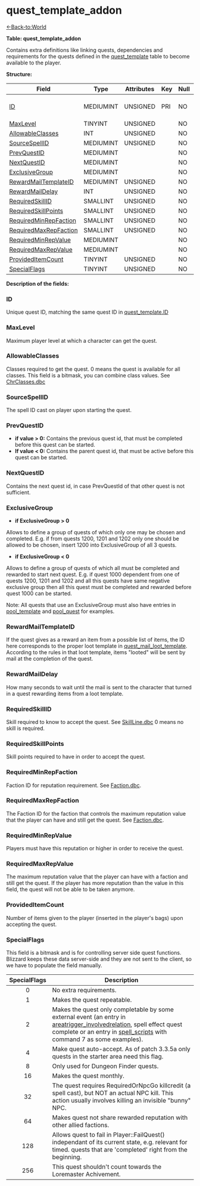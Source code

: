 # quest_template_addon

[<-Back-to:World](database-world)

**Table: quest_template_addon**

Contains extra definitions like linking quests, dependencies and requirements for the quests defined in the [quest_template](quest_template) table to become available to the player.

**Structure:**

| Field                                           | Type      | Attributes | Key | Null | Default | Extra | Comment                               |
| ----------------------------------------------- | --------- | ---------- | --- | ---- | ------- | ----- | ------------------------------------- |
| [ID](#id)                                       | MEDIUMINT | UNSIGNED   | PRI | NO   |         |       | Unique ID linked to quest_template.ID |
| [MaxLevel](#maxlevel)                           | TINYINT   | UNSIGNED   |     | NO   |         |       |                                       |
| [AllowableClasses](#allowableclasses)           | INT       | UNSIGNED   |     | NO   |         |       |                                       |
| [SourceSpellID](#sourcespellid)                 | MEDIUMINT | UNSIGNED   |     | NO   |         |       |                                       |
| [PrevQuestID](#prevquestid)                     | MEDIUMINT |            |     | NO   |         |       |                                       |
| [NextQuestID](#nextquestid)                     | MEDIUMINT |            |     | NO   |         |       |                                       |
| [ExclusiveGroup](#exclusivegroup)               | MEDIUMINT |            |     | NO   |         |       |                                       |
| [RewardMailTemplateID](#rewardmailtemplateid)   | MEDIUMINT | UNSIGNED   |     | NO   |         |       |                                       |
| [RewardMailDelay](#rewardmaildelay)             | INT       | UNSIGNED   |     | NO   |         |       |                                       |
| [RequiredSkillID](#requiredskillid)             | SMALLINT  | UNSIGNED   |     | NO   |         |       |                                       |
| [RequiredSkillPoints](#requiredskillpoints)     | SMALLINT  | UNSIGNED   |     | NO   |         |       |                                       |
| [RequiredMinRepFaction](#requiredminrepfaction) | SMALLINT  | UNSIGNED   |     | NO   |         |       |                                       |
| [RequiredMaxRepFaction](#requiredmaxrepfaction) | SMALLINT  | UNSIGNED   |     | NO   |         |       |                                       |
| [RequiredMinRepValue](#requiredminrepvalue)     | MEDIUMINT |            |     | NO   |         |       |                                       |
| [RequiredMaxRepValue](#requiredmaxrepvalue)     | MEDIUMINT |            |     | NO   |         |       |                                       |
| [ProvidedItemCount](#provideditemcount)         | TINYINT   | UNSIGNED   |     | NO   |         |       |                                       |
| [SpecialFlags](#specialflags)                   | TINYINT   | UNSIGNED   |     | NO   |         |       |                                       |

**Description of the fields:**

### **ID**

Unique quest ID, matching the same quest ID in [quest_template.ID](quest_template#id)

### **MaxLevel**

Maximum player level at which a character can get the quest.

### **AllowableClasses**

Classes required to get the quest. 0 means the quest is available for all classes.
This field is a bitmask, you can combine class values. See [ChrClasses.dbc](chrclasses)

### **SourceSpellID**

The spell ID cast on player upon starting the quest.

### **PrevQuestID**

- **if value > 0:** Contains the previous quest id, that must be completed before this quest can be started.
- **If value < 0:** Contains the parent quest id, that must be active before this quest can be started.

### **NextQuestID**

Contains the next quest id, in case PrevQuestId of that other quest is not sufficient.

### **ExclusiveGroup**

- **if ExclusiveGroup > 0**

Allows to define a group of quests of which only one may be chosen and completed. E.g. if from quests 1200, 1201 and 1202 only one should be allowed to be chosen, insert 1200 into ExclusiveGroup of all 3 quests.

- **if ExclusiveGroup < 0**

Allows to define a group of quests of which all must be completed and rewarded to start next quest. E.g. if quest 1000 dependent from one of quests 1200, 1201 and 1202 and all this quests have same negative exclusive group then all this quest must be completed and rewarded before quest 1000 can be started.

Note: All quests that use an ExclusiveGroup must also have entries in [pool_template](pool_template) and [pool_quest](quest_template#examples-dealing-with-quests) for examples.

### **RewardMailTemplateID**

If the quest gives as a reward an item from a possible list of items, the ID here corresponds to the proper loot template in [quest_mail_loot_template](loot_template). According to the rules in that loot template, items "looted" will be sent by mail at the completion of the quest.

### **RewardMailDelay**

How many seconds to wait until the mail is sent to the character that turned in a quest rewarding items from a loot template.

### **RequiredSkillID**

Skill required to know to accept the quest. See [SkillLine.dbc](SkillLine)
0 means no skill is required.

### **RequiredSkillPoints**

Skill points required to have in order to accept the quest.

### **RequiredMinRepFaction**

Faction ID for reputation requirement. See [Faction.dbc](Faction).

### **RequiredMaxRepFaction**

The Faction ID for the faction that controls the maximum reputation value that the player can have and still get the quest. See [Faction.dbc](Faction).

### **RequiredMinRepValue**

Players must have this reputation or higher in order to receive the quest.

### **RequiredMaxRepValue**

The maximum reputation value that the player can have with a faction and still get the quest. If the player has more reputation than the value in this field, the quest will not be able to be taken anymore.

### **ProvidedItemCount**

Number of items given to the player (inserted in the player's bags) upon accepting the quest.

### **SpecialFlags**

This field is a bitmask and is for controlling server side quest functions. Blizzard keeps these data server-side and they are not sent to the client, so we have to populate the field manually.

| SpecialFlags | Description                                                                                                                                                                                                                              |
| :----------: | ---------------------------------------------------------------------------------------------------------------------------------------------------------------------------------------------------------------------------------------- |
|      0       | No extra requirements.                                                                                                                                                                                                                   |
|      1       | Makes the quest repeatable.                                                                                                                                                                                                              |
|      2       | Makes the quest only completable by some external event (an entry in [areatrigger_involvedrelation](areatrigger_involvedrelation), spell effect quest complete or an entry in [spell_scripts](scripts) with command 7 as some examples). |
|      4       | Make quest auto-accept. As of patch 3.3.5a only quests in the starter area need this flag.                                                                                                                                               |
|      8       | Only used for Dungeon Finder quests.                                                                                                                                                                                                     |
|      16      | Makes the quest monthly.                                                                                                                                                                                                                 |
|      32      | The quest requires RequiredOrNpcGo killcredit (a spell cast), but NOT an actual NPC kill. This action usually involves killing an invisible "bunny" NPC.                                                                                 |
|      64      | Makes quest not share rewarded reputation with other allied factions.                                                                                                                                                                    |
|     128      | Allows quest to fail in Player::FailQuest() independant of its current state, e.g. relevant for timed. quests that are 'completed' right from the beginning.                                                                             |
|     256      | This quest shouldn't count towards the Loremaster Achivement.                                                                                                                                                                            |
